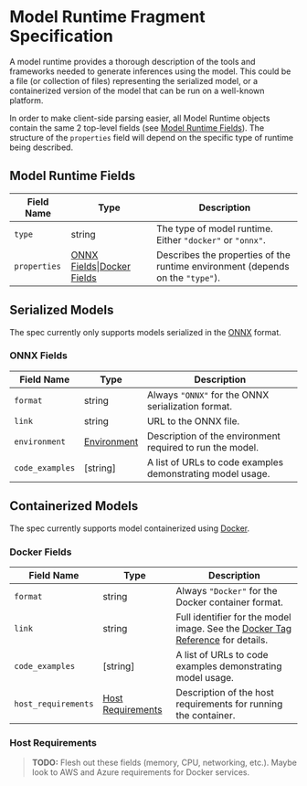 # Model Runtime Fragment Specification

A model runtime provides a thorough description of the tools and frameworks needed to generate inferences using the 
model. This could be a file (or collection of files) representing the serialized model, or a containerized version of 
the model that can be run on a well-known platform. 

In order to make client-side parsing easier, all Model Runtime objects contain the same 2 top-level fields (see [Model 
Runtime Fields]). The structure of the `properties` field will depend on the specific type of runtime being described.


## Model Runtime Fields

| Field Name          | Type                | Description                                                           |
|---------------------|---------------------|-----------------------------------------------------------------------|
| `type`              | string              | The type of model runtime. Either `"docker"` or `"onnx"`.
| `properties`        | [ONNX Fields]\|[Docker Fields] | Describes the properties of the runtime environment (depends on the `"type"`). |

## Serialized Models

The spec currently only supports models serialized in the [ONNX] format.

### ONNX Fields

| Field Name       | Type           | Description                                                           |
|------------------|----------------|-----------------------------------------------------------------------|
| `format`         | string         | Always `"ONNX"` for the ONNX serialization format.                    |
| `link`           | string         | URL to the ONNX file.                                                 |
| `environment`    | [Environment]  | Description of the environment required to run the model.             |
| `code_examples`  | \[string\]     | A list of URLs to code examples demonstrating model usage.            |

## Containerized Models

The spec currently supports model containerized using [Docker].

### Docker Fields

| Field Name            | Type                  | Description                                                           |
|-----------------------|-----------------------|-----------------------------------------------------------------------|
| `format`              | string                | Always `"Docker"` for the Docker container format.                    |
| `link`                | string                | Full identifier for the model image. See the [Docker Tag Reference] for details. |
| `code_examples`       | \[string\]            | A list of URLs to code examples demonstrating model usage.            |
| `host_requirements`   | [Host Requirements]   | Description of the host requirements for running the container.       |

### Host Requirements

> **TODO:** Flesh out these fields (memory, CPU, networking, etc.). Maybe look to AWS and Azure requirements for Docker services.

[ONNX]: https://onnx.ai/index.html
[Docker]: https://www.docker.com/
[Docker Tag Reference]: https://docs.docker.com/engine/reference/commandline/tag/#extended-description
[Environment]: ../environment/environment-fragment.md
[Model Runtime Fields]: #model-runtime-fields
[Host Requirements]: #host-requirements
[ONNX Fields]: #onnx-fields
[Docker Fields]: #docker-fields
